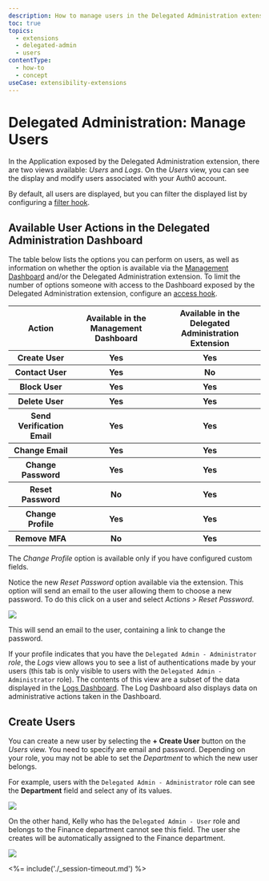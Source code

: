 ```yaml
---
description: How to manage users in the Delegated Administration extension
toc: true
topics:
  - extensions
  - delegated-admin
  - users
contentType:
  - how-to
  - concept
useCase: extensibility-extensions
---
```


# Delegated Administration: Manage Users

In the Application exposed by the Delegated Administration extension, there are two views available: *Users* and *Logs*. On the *Users* view, you can see the display and modify users associated with your Auth0 account.

By default, all users are displayed, but you can filter the displayed list by configuring a [filter hook](/extensions/delegated-admin/v3/hooks/filter).

## Available User Actions in the Delegated Administration Dashboard

The table below lists the options you can perform on users, as well as information on whether the option is available via the [Management Dashboard](${manage_url}/#/) and/or the Delegated Administration extension. To limit the number of options someone with access to the Dashboard exposed by the Delegated Administration extension, configure an [access hook](/extensions/delegated-admin/v3/hooks/access).

<table class="table">
  <tbody>
    <tr>
        <th>Action</th>
        <th> Available in the Management Dashboard </th>
        <th> Available in the Delegated Administration Extension </th>
    </tr>
    <tr>
        <th>Create User</th>
        <th>Yes</th>
        <th>Yes</th>
    </tr>
    <tr>
        <th>Contact User</th>
        <th>Yes</th>
        <th>No</th>
    </tr>
    <tr>
        <th>Block User</th>
        <th>Yes</th>
        <th>Yes</th>
    </tr>
    <tr>
        <th>Delete User</th>
        <th>Yes</th>
        <th>Yes</th>
    </tr>
    <tr>
        <th>Send Verification Email</th>
        <th>Yes</th>
        <th>Yes</th>
    </tr>
    <tr>
        <th>Change Email</th>
        <th>Yes</th>
        <th>Yes</th>
    </tr>
    <tr>
        <th>Change Password</th>
        <th>Yes</th>
        <th>Yes</th>
    </tr>
    <tr>
        <th>Reset Password</th>
        <th>No</th>
        <th>Yes</th>
    </tr>
    <tr>
        <th>Change Profile</th>
        <th>Yes</th>
        <th>Yes</th>
    </tr>
    <tr>
        <th>Remove MFA</th>
        <th>No</th>
        <th>Yes</th>
    </tr>
  </tbody>
</table>

The *Change Profile* option is available only if you have configured custom fields.

Notice the new *Reset Password* option available via the extension. This option will send an email to the user allowing them to choose a new password. To do this click on a user and select *Actions > Reset Password*.

![](/media/articles/extensions/delegated-admin/reset-pass-01.png)

This will send an email to the user, containing a link to change the password.

If your profile indicates that you have the `Delegated Admin - Administrator` <dfn data-key="role">role</dfn>, the *Logs* view allows you to see a list of authentications made by your users (this tab is only visible to users with the `Delegated Admin - Administrator` role). The contents of this view are a subset of the data displayed in the [Logs Dashboard](${manage_url}/#/logs). The Log Dashboard also displays data on administrative actions taken in the Dashboard.

## Create Users

You can create a new user by selecting the **+ Create User** button on the *Users* view. You need to specify are email and password. Depending on your role, you may not be able to set the *Department* to which the new user belongs.

For example, users with the `Delegated Admin - Administrator` role can see the **Department** field and select any of its values.

![](/media/articles/extensions/delegated-admin/create-user-admin.png)

On the other hand, Kelly who has the `Delegated Admin - User` role and belongs to the Finance department cannot see this field. The user she creates will be automatically assigned to the Finance department.

![](/media/articles/extensions/delegated-admin/create-user-kelly.png)

<%= include('./_session-timeout.md') %>
